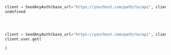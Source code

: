 ```python


client = SeedAnyAuth(base_url="https://yourhost.com/path/to/api", client_id="YOUR_CLIENT_ID", client_secret="YOUR_CLIENT_SECRET", )        
undefined
 
```                        


```python


client = SeedAnyAuth(base_url="https://yourhost.com/path/to/api", client_id="YOUR_CLIENT_ID", client_secret="YOUR_CLIENT_SECRET", )        
client.user.get(
	
)
 
```                        


